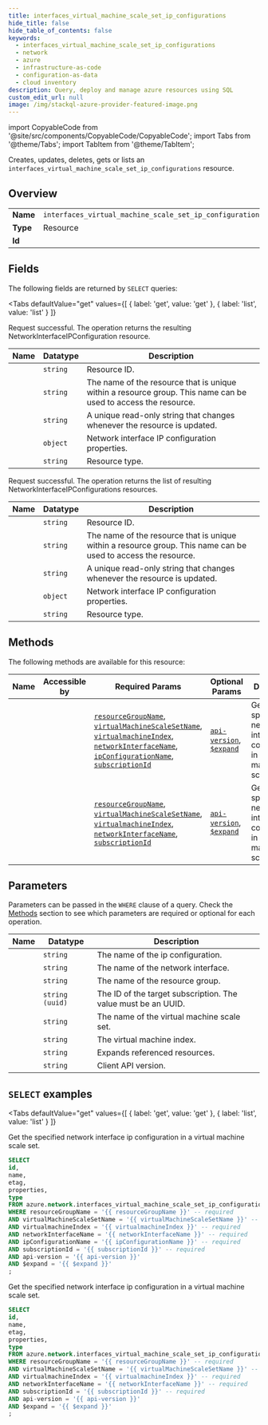 ```yaml
--- 
title: interfaces_virtual_machine_scale_set_ip_configurations
hide_title: false
hide_table_of_contents: false
keywords:
  - interfaces_virtual_machine_scale_set_ip_configurations
  - network
  - azure
  - infrastructure-as-code
  - configuration-as-data
  - cloud inventory
description: Query, deploy and manage azure resources using SQL
custom_edit_url: null
image: /img/stackql-azure-provider-featured-image.png
---
```


import CopyableCode from '@site/src/components/CopyableCode/CopyableCode';
import Tabs from '@theme/Tabs';
import TabItem from '@theme/TabItem';

Creates, updates, deletes, gets or lists an <code>interfaces_virtual_machine_scale_set_ip_configurations</code> resource.

## Overview
<table><tbody>
<tr><td><b>Name</b></td><td><code>interfaces_virtual_machine_scale_set_ip_configurations</code></td></tr>
<tr><td><b>Type</b></td><td>Resource</td></tr>
<tr><td><b>Id</b></td><td><CopyableCode code="azure.network.interfaces_virtual_machine_scale_set_ip_configurations" /></td></tr>
</tbody></table>

## Fields

The following fields are returned by `SELECT` queries:

<Tabs
    defaultValue="get"
    values={[
        { label: 'get', value: 'get' },
        { label: 'list', value: 'list' }
    ]}
>
<TabItem value="get">

Request successful. The operation returns the resulting NetworkInterfaceIPConfiguration resource.

<table>
<thead>
    <tr>
    <th>Name</th>
    <th>Datatype</th>
    <th>Description</th>
    </tr>
</thead>
<tbody>
<tr>
    <td><CopyableCode code="id" /></td>
    <td><code>string</code></td>
    <td>Resource ID.</td>
</tr>
<tr>
    <td><CopyableCode code="name" /></td>
    <td><code>string</code></td>
    <td>The name of the resource that is unique within a resource group. This name can be used to access the resource.</td>
</tr>
<tr>
    <td><CopyableCode code="etag" /></td>
    <td><code>string</code></td>
    <td>A unique read-only string that changes whenever the resource is updated.</td>
</tr>
<tr>
    <td><CopyableCode code="properties" /></td>
    <td><code>object</code></td>
    <td>Network interface IP configuration properties.</td>
</tr>
<tr>
    <td><CopyableCode code="type" /></td>
    <td><code>string</code></td>
    <td>Resource type.</td>
</tr>
</tbody>
</table>
</TabItem>
<TabItem value="list">

Request successful. The operation returns the list of resulting NetworkInterfaceIPConfigurations resources.

<table>
<thead>
    <tr>
    <th>Name</th>
    <th>Datatype</th>
    <th>Description</th>
    </tr>
</thead>
<tbody>
<tr>
    <td><CopyableCode code="id" /></td>
    <td><code>string</code></td>
    <td>Resource ID.</td>
</tr>
<tr>
    <td><CopyableCode code="name" /></td>
    <td><code>string</code></td>
    <td>The name of the resource that is unique within a resource group. This name can be used to access the resource.</td>
</tr>
<tr>
    <td><CopyableCode code="etag" /></td>
    <td><code>string</code></td>
    <td>A unique read-only string that changes whenever the resource is updated.</td>
</tr>
<tr>
    <td><CopyableCode code="properties" /></td>
    <td><code>object</code></td>
    <td>Network interface IP configuration properties.</td>
</tr>
<tr>
    <td><CopyableCode code="type" /></td>
    <td><code>string</code></td>
    <td>Resource type.</td>
</tr>
</tbody>
</table>
</TabItem>
</Tabs>

## Methods

The following methods are available for this resource:

<table>
<thead>
    <tr>
    <th>Name</th>
    <th>Accessible by</th>
    <th>Required Params</th>
    <th>Optional Params</th>
    <th>Description</th>
    </tr>
</thead>
<tbody>
<tr>
    <td><a href="#get"><CopyableCode code="get" /></a></td>
    <td><CopyableCode code="select" /></td>
    <td><a href="#parameter-resourceGroupName"><code>resourceGroupName</code></a>, <a href="#parameter-virtualMachineScaleSetName"><code>virtualMachineScaleSetName</code></a>, <a href="#parameter-virtualmachineIndex"><code>virtualmachineIndex</code></a>, <a href="#parameter-networkInterfaceName"><code>networkInterfaceName</code></a>, <a href="#parameter-ipConfigurationName"><code>ipConfigurationName</code></a>, <a href="#parameter-subscriptionId"><code>subscriptionId</code></a></td>
    <td><a href="#parameter-api-version"><code>api-version</code></a>, <a href="#parameter-$expand"><code>$expand</code></a></td>
    <td>Get the specified network interface ip configuration in a virtual machine scale set.</td>
</tr>
<tr>
    <td><a href="#list"><CopyableCode code="list" /></a></td>
    <td><CopyableCode code="select" /></td>
    <td><a href="#parameter-resourceGroupName"><code>resourceGroupName</code></a>, <a href="#parameter-virtualMachineScaleSetName"><code>virtualMachineScaleSetName</code></a>, <a href="#parameter-virtualmachineIndex"><code>virtualmachineIndex</code></a>, <a href="#parameter-networkInterfaceName"><code>networkInterfaceName</code></a>, <a href="#parameter-subscriptionId"><code>subscriptionId</code></a></td>
    <td><a href="#parameter-api-version"><code>api-version</code></a>, <a href="#parameter-$expand"><code>$expand</code></a></td>
    <td>Get the specified network interface ip configuration in a virtual machine scale set.</td>
</tr>
</tbody>
</table>

## Parameters

Parameters can be passed in the `WHERE` clause of a query. Check the [Methods](#methods) section to see which parameters are required or optional for each operation.

<table>
<thead>
    <tr>
    <th>Name</th>
    <th>Datatype</th>
    <th>Description</th>
    </tr>
</thead>
<tbody>
<tr id="parameter-ipConfigurationName">
    <td><CopyableCode code="ipConfigurationName" /></td>
    <td><code>string</code></td>
    <td>The name of the ip configuration.</td>
</tr>
<tr id="parameter-networkInterfaceName">
    <td><CopyableCode code="networkInterfaceName" /></td>
    <td><code>string</code></td>
    <td>The name of the network interface.</td>
</tr>
<tr id="parameter-resourceGroupName">
    <td><CopyableCode code="resourceGroupName" /></td>
    <td><code>string</code></td>
    <td>The name of the resource group.</td>
</tr>
<tr id="parameter-subscriptionId">
    <td><CopyableCode code="subscriptionId" /></td>
    <td><code>string (uuid)</code></td>
    <td>The ID of the target subscription. The value must be an UUID.</td>
</tr>
<tr id="parameter-virtualMachineScaleSetName">
    <td><CopyableCode code="virtualMachineScaleSetName" /></td>
    <td><code>string</code></td>
    <td>The name of the virtual machine scale set.</td>
</tr>
<tr id="parameter-virtualmachineIndex">
    <td><CopyableCode code="virtualmachineIndex" /></td>
    <td><code>string</code></td>
    <td>The virtual machine index.</td>
</tr>
<tr id="parameter-$expand">
    <td><CopyableCode code="$expand" /></td>
    <td><code>string</code></td>
    <td>Expands referenced resources.</td>
</tr>
<tr id="parameter-api-version">
    <td><CopyableCode code="api-version" /></td>
    <td><code>string</code></td>
    <td>Client API version.</td>
</tr>
</tbody>
</table>

## `SELECT` examples

<Tabs
    defaultValue="get"
    values={[
        { label: 'get', value: 'get' },
        { label: 'list', value: 'list' }
    ]}
>
<TabItem value="get">

Get the specified network interface ip configuration in a virtual machine scale set.

```sql
SELECT
id,
name,
etag,
properties,
type
FROM azure.network.interfaces_virtual_machine_scale_set_ip_configurations
WHERE resourceGroupName = '{{ resourceGroupName }}' -- required
AND virtualMachineScaleSetName = '{{ virtualMachineScaleSetName }}' -- required
AND virtualmachineIndex = '{{ virtualmachineIndex }}' -- required
AND networkInterfaceName = '{{ networkInterfaceName }}' -- required
AND ipConfigurationName = '{{ ipConfigurationName }}' -- required
AND subscriptionId = '{{ subscriptionId }}' -- required
AND api-version = '{{ api-version }}'
AND $expand = '{{ $expand }}'
;
```
</TabItem>
<TabItem value="list">

Get the specified network interface ip configuration in a virtual machine scale set.

```sql
SELECT
id,
name,
etag,
properties,
type
FROM azure.network.interfaces_virtual_machine_scale_set_ip_configurations
WHERE resourceGroupName = '{{ resourceGroupName }}' -- required
AND virtualMachineScaleSetName = '{{ virtualMachineScaleSetName }}' -- required
AND virtualmachineIndex = '{{ virtualmachineIndex }}' -- required
AND networkInterfaceName = '{{ networkInterfaceName }}' -- required
AND subscriptionId = '{{ subscriptionId }}' -- required
AND api-version = '{{ api-version }}'
AND $expand = '{{ $expand }}'
;
```
</TabItem>
</Tabs>
